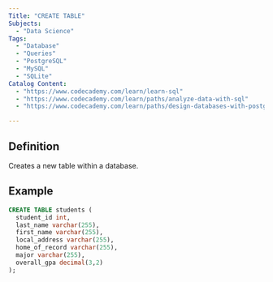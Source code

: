 ```yaml
---
Title: "CREATE TABLE"
Subjects:
  - "Data Science"
Tags:
  - "Database"
  - "Queries"
  - "PostgreSQL"
  - "MySQL"
  - "SQLite"
Catalog Content:
  - "https://www.codecademy.com/learn/learn-sql"
  - "https://www.codecademy.com/learn/paths/analyze-data-with-sql"
  - "https://www.codecademy.com/learn/paths/design-databases-with-postgresql"

---
```


## Definition 

Creates a new table within a database.

## Example

```sql
CREATE TABLE students (
  student_id int,
  last_name varchar(255),
  first_name varchar(255),
  local_address varchar(255),
  home_of_record varchar(255),
  major varchar(255),
  overall_gpa decimal(3,2)
);
```

